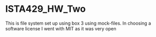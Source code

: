 # ISTA429_HW_Two
This is file system set up using box 3 using mock-files.
In choosing a software license I went with MIT as it was very open
